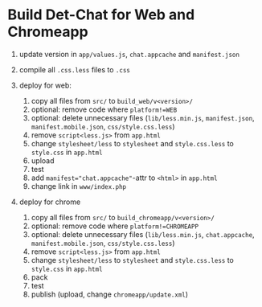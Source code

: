 Build Det-Chat for Web and Chromeapp
====================================

1. update version in `app/values.js`, `chat.appcache` and `manifest.json`
2. compile all `.css.less` files to `.css`

3. deploy for web:
    1. copy all files from `src/` to `build_web/v<version>/`
    2. optional: remove code where `platform!=WEB`
    3. optional: delete unnecessary files (`lib/less.min.js`, `manifest.json`, `manifest.mobile.json`, `css/style.css.less`)
    4. remove `script<less.js>` from `app.html`
    5. change `stylesheet/less` to `stylesheet` and `style.css.less` to `style.css` in `app.html`
    6. upload
    7. test
    8. add `manifest="chat.appcache"`-attr to `<html>` in `app.html`
    9. change link in `www/index.php`

4. deploy for chrome
    1. copy all files from `src/` to `build_chromeapp/v<version>/`
    2. optional: remove code where `platform!=CHROMEAPP`
    3. optional: delete unnecessary files (`lib/less.min.js`, `chat.appcache`, `manifest.mobile.json`, `css/style.css.less`)
    4. remove `script<less.js>` from `app.html`
    5. change `stylesheet/less` to `stylesheet` and `style.css.less` to `style.css` in `app.html`
    6. pack
    7. test
    8. publish (upload, change `chromeapp/update.xml`)
